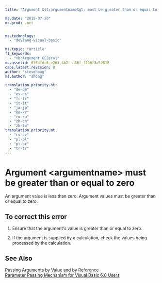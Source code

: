 ```yaml
---
title: "Argument &lt;argumentname&gt; must be greater than or equal to zero | Microsoft Docs"

ms.date: "2015-07-20"
ms.prod: .net


ms.technology: 
  - "devlang-visual-basic"

ms.topic: "article"
f1_keywords: 
  - "vbrArgument_GEZero1"
ms.assetid: 6f54fdc6-e263-4b2f-a66f-f206f3a59818
caps.latest.revision: 8
author: "stevehoag"
ms.author: "shoag"

translation.priority.ht: 
  - "de-de"
  - "es-es"
  - "fr-fr"
  - "it-it"
  - "ja-jp"
  - "ko-kr"
  - "ru-ru"
  - "zh-cn"
  - "zh-tw"
translation.priority.mt: 
  - "cs-cz"
  - "pl-pl"
  - "pt-br"
  - "tr-tr"
---
```

# Argument &lt;argumentname&gt; must be greater than or equal to zero
An argument value is less than zero. Argument values must be greater than or equal to zero.  
  
## To correct this error  
  
1.  Ensure that the argument's value is greater than or equal to zero.  
  
2.  If the argument is supplied by a calculation, check the values being processed by the calculation.  
  
## See Also  
 [Passing Arguments by Value and by Reference](../../visual-basic/programming-guide/language-features/procedures/passing-arguments-by-value-and-by-reference.md)   
 [Parameter Passing Mechanism for Visual Basic 6.0 Users](http://msdn.microsoft.com/en-us/0fa2b0dc-aa1c-4797-bbd6-aa13c611cab2)